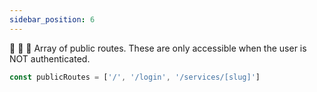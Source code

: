 ```yaml
---
sidebar_position: 6
---
```


👀 👀 👀 Array of public routes. These are only accessible when the user is NOT authenticated.

```ts
const publicRoutes = ['/', '/login', '/services/[slug]']
```
